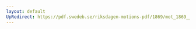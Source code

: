 ```yaml
---
layout: default
UpRedirect: https://pdf.swedeb.se/riksdagen-motions-pdf/1869/mot_1869__ak__00147/mot_1869__ak__00147_012.pdf
---
```


